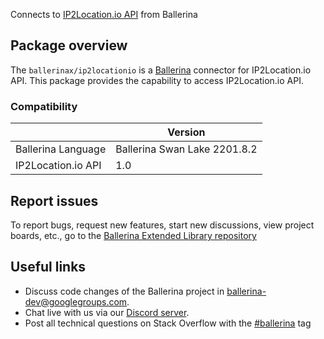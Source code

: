 Connects to [IP2Location.io API](https://www.ip2location.io/ip2location-documentation) from Ballerina

## Package overview
The `ballerinax/ip2locationio` is a [Ballerina](https://ballerina.io/) connector for IP2Location.io API.
This package provides the capability to access IP2Location.io API.

### Compatibility
|                                   | Version                         |
|-----------------------------------|---------------------------------|
| Ballerina Language                | Ballerina Swan Lake 2201.8.2      | 
| IP2Location.io API                | 1.0                             |

## Report issues
To report bugs, request new features, start new discussions, view project boards, etc., go to the [Ballerina Extended Library repository](https://github.com/ballerina-platform/ballerina-extended-library)

## Useful links
- Discuss code changes of the Ballerina project in [ballerina-dev@googlegroups.com](mailto:ballerina-dev@googlegroups.com).
- Chat live with us via our [Discord server](https://discord.gg/ballerinalang).
- Post all technical questions on Stack Overflow with the [#ballerina](https://stackoverflow.com/questions/tagged/ballerina) tag